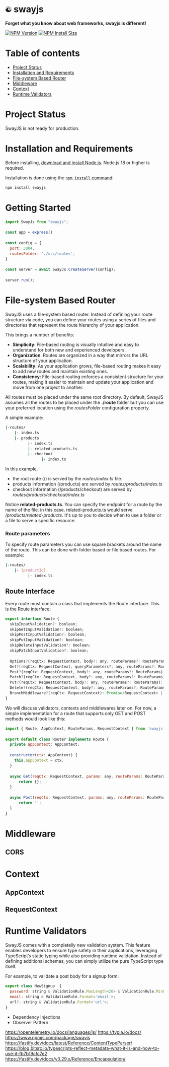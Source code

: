 # <img src="./logo.png" width="20" /> swayjs

**Forget what you know about web frameworks, swayjs is different!**

[![NPM Version][npm-version-image]][npm-url]
[![NPM Install Size][npm-install-size-image]][npm-install-size-url]



# Table of contents

* [Project Status](#project-status)
* [Installation and Requirements](#installation-and-requirements)
* [File-system Based Router](#File-system-Based-Router)
* [Middleware](#Middleware)
* [Context](#Context)
* [Runtime Validators](#Runtime-Validators)

# Project Status

SwayJS is not ready for production. 



# Installation and Requirements

Before installing, [download and install Node.js](https://nodejs.org/en/download/).
Node.js 18 or higher is required.

Installation is done using the
[`npm install` command](https://docs.npmjs.com/getting-started/installing-npm-packages-locally):

```bash
npm install swayjs
```

# Getting Started

```js
import SwayJs from "swayjs";

const app = express()

const config = {
  port: 3004,
  routesFolder: './src/routes',
}

const server = await SwayJs.CreateServer(config);

server.run();
```

# File-system Based Router


SwayJS uses a file-system based router. Instead of defining your route structure via code, you can define your routes using a series of files and directories that represent the route hierarchy of your application.

This brings a number of benefits:

- **Simplicity**: File-based routing is visually intuitive and easy to understand for both new and experienced developers.
- **Organization**: Routes are organized in a way that mirrors the URL structure of your application.
- **Scalability**: As your application grows, file-based routing makes it easy to add new routes and maintain existing ones.
- **Consistency**: File-based routing enforces a consistent structure for your routes, making it easier to maintain and update your application and move from one project to another.

All routes must be placed under the same root directory. By default, SwayJS assumes all the routes to be placed under the **./route** folder but you can use your preferred location using the *routesFolder* configuration property.

A simple example:

```bash
|-routes/
    |- index.ts
    |- products
          |- index.ts
          |- related-products.ts
          |- checkout
                |- index.ts
```

In this example, 
- the root route (/) is served by the *routes/index.ts* file. 
- products information (/products) are served by *routes/products/index.ts*
- checkout information (/products/checkout) are served by *routes/products/checkout/index.ts*

Notice **related-products.ts**. You can specify the endpoint for a route by the name of the file. in this case. related-products.ts would serve */products/related-products*. It's up to you to decide when to use a folder or a file to serve a specific resource.

### Route parameters

To specify route parameters you can use square brackets around the name of the route. This can be done with folder based or file based routes. For example:

```bash
|-routes/
    |- [productId]
          |- index.ts
```

## Route Interface

Every route must contain a class that implements the Route interface. This is the Route interface:

```js
export interface Route {
  skipInputValidation?: boolean;
  skipGetInputValidation?: boolean;
  skipPostInputValidation?: boolean;
  skipPutInputValidation?: boolean;
  skipDeleteInputValidation?: boolean;
  skipPatchInputValidation?: boolean;

  Options?(reqCtx: RequestContext, body?: any, routeParams?: RouteParams): any;
  Get?(reqCtx: RequestContext, queryParameters?: any, routeParams?: RouteParams): any;
  Post?(reqCtx: RequestContext, body?: any, routeParams?: RouteParams): void;
  Patch?(reqCtx: RequestContext, body?: any, routeParams?: RouteParams): void;
  Put?(reqCtx: RequestContext, body?: any, routeParams?: RouteParams): void;
  Delete?(reqCtx: RequestContext, body?: any, routeParams?: RouteParams): void;
  BranchMiddleware?(reqCtx: RequestContext): Promise<RequestContext> | RequestContext;
}
```

We will discuss validators, contexts and middlewares later on. For now, a simple implementation for a route that supports only GET and POST methods would look like this:

```js
import { Route, AppContext, RouteParams, RequestContext } from 'swayjs';

export default class Router implements Route {
  private appContext: AppContext;

  constructor(ctx: AppContext) {
    this.appContext = ctx;    
  }
  
  async Get(reqCtx: RequestContext, params: any, routeParams: RouteParams): Promise<any> {
      return {};
  }

  async Post(reqCtx: RequestContext, params: any, routeParams: RouteParams): Promise<string> {
      return '';
  }
}
```

# Middleware

## CORS

# Context

## AppContext

## RequestContext

# Runtime Validators

SwayJS comes with a completelly new validation system. This feature enables developers to ensure type safety in their applications, leveraging TypeScript’s static typing while also providing runtime validation. Instead of defining additional schemas, you can simply utilize the pure TypeScript type itself.

For example, to validate a post body for a signup form:
```js
export class NewSignup  {
  password: string & ValidationRule.MaxLength<20> & ValidationRule.MinLength<5>;
  email: string & ValidationRule.Format<'email'>;
  url?: string & ValidationRule.Format<'url'>;
}
```



* Dependency Injections
* Observer Pattern



[npm-url]: https://www.npmjs.com/package/swayjs
[npm-version-image]: https://badgen.net/npm/v/swayjs
[npm-install-size-image]: https://badgen.net/packagephobia/publish/swayjs
[npm-install-size-url]: https://packagephobia.com/result?p=swayjs


https://opentelemetry.io/docs/languages/js/
https://typia.io/docs/
https://www.npmjs.com/package/swayjs
https://fastify.dev/docs/latest/Reference/ContentTypeParser/
https://blog.bitsrc.io/typescripts-reflect-metadata-what-it-is-and-how-to-use-it-fb7b19cfc7e2
https://fastify.dev/docs/v3.29.x/Reference/Encapsulation/